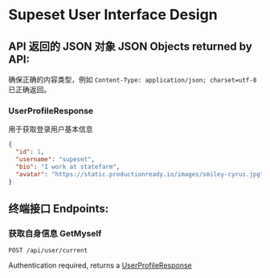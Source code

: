 # Supeset User Interface Design

## API 返回的 JSON 对象 JSON Objects returned by API:

确保正确的内容类型，例如 `Content-Type: application/json; charset=utf-8` 已正确返回。

### UserProfileResponse

用于获取登录用户基本信息

```JSON
{
  "id": 1,
  "username": "supeset",
  "bio": "I work at statefarm",
  "avatar": "https://static.productionready.io/images/smiley-cyrus.jpg",
}
```

## 终端接口 Endpoints:

### 获取自身信息 GetMyself

`POST /api/user/current`

Authentication required, returns a [UserProfileResponse](#userprofileresponse)
